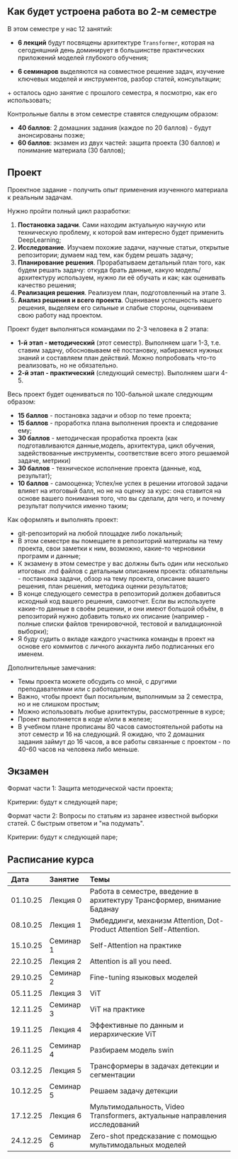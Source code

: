 ## Как будет устроена работа во 2-м семестре

В этом семестре у нас 12 занятий:

 - **6 лекций** будут посвящены архитектуре `Transformer`, которая на сегодняшний день доминирует в большинстве практических приложений моделей глубокого обучения;

 - **6 семинаров** выделяются на совместное решение задач, изучение ключевых моделей и инструментов, разбор статей, консультации;

\+ осталось одно занятие с прошлого семестра, я посмотрю, как его использовать;

Контрольные баллы в этом семестре ставятся следующим образом:

- **40 баллов**: 2 домашних задания (каждое по 20 баллов) - будут анонсированы позже;
- **60 баллов**: экзамен из двух частей: защита проекта (30 баллов) и понимание материала (30 баллов);


## Проект

Проектное задание - получить опыт применения изученного материала к реальным задачам.

Нужно пройти полный цикл разработки:
1. **Постановка задачи**. Сами находим актуальную научную или техническую проблему, к которой вам интересно будет применить DeepLearning;
2. **Исследование**. Изучаем похожие задачи, научные статьи, открытые репозитории; думаем над тем, как будем решать задачу;
3. **Планирование решения**. Прорабатываем детальный план того, как будем решать задачу: откуда брать данные, какую модель/архитектуру используем, нужно ли её обучать и как; как оценивать качество решения;
4. **Реализация решения**. Реализуем план, подготовленный на этапе 3.
5. **Анализ решения и всего проекта**. Оцениваем успешность нашего решения, выделяем его сильные и слабые стороны, оцениваем свою работу над проектом.

Проект будет выполняться командами по 2-3 человека в 2 этапа:

- **1-й этап - методический** (этот семестр). Выполняем шаги 1-3, т.е. ставим задачу, обосновываем её постановку, набираемся нужных знаний и составляем план действий. Можно попробовать что-то реализовать, но не обязательно.
- **2-й этап - практический** (следующий семестр). Выполняем шаги 4-5.

Весь проект будет оцениваться по 100-бальной шкале следующим образом:
- **15 баллов** - постановка задачи и обзор по теме проекта;
- **15 баллов** - проработка плана выполнения проекта и следование ему;
- **30 баллов** - методическая проработка проекта (как подготавливаются данные,модель, архитектура, цикл обучения, задействованные инструменты, соответствие всего этого решаемой задаче, метрики) 
- **30 баллов** - техническое исполнение проекта (данные, код, результат);
- **10 баллов** - самооценка;
Успех/не успех в решении итоговой задачи влияет на итоговый балл, но не на оценку за курс: она ставится на основе вашего понимания того, что вы сделали, для чего, и почему результат получился именно таким;

Как оформлять и выполнять проект:
- git-репозиторий на любой площадке либо локальный;
- В этом семестре вы помещаете в репозиторий материалы на тему проекта, свои заметки к ним, возможно, какие-то черновики программ и данные;
- К экзамену в этом семестре у вас должны быть один или несколько итоговых .md файлов с детальным описанием проекта: обязательны - постановка задачи, обзор на тему проекта, описание вашего решения, план решения, методика оценки результатов;
- В конце следующего семестра в репозиторий должен добавиться исходный код вашего решения, самоотчет. Если вы используете какие-то данные в своём решении, и они имеют большой объём, в репозиторий нужно добавить только их описание (например - полные списки файлов тренировочной, тестовой и валидационной выборки);
- Я буду судить о вкладе каждого участника команды в проект на основе его коммитов с личного аккаунта либо подписанных его именем.

Дополнительные замечания:
- Темы проекта можете обсудить со мной, с другими преподавателями или с работодателем;
- Важно, чтобы проект был посильным, выполнимым за 2 семестра, но и не слишком простым;
- Можно использовать любые архитектуры, рассмотренные в курсе;
- Проект выполняется в коде и/или в железе;
- В учебном плане прописаны 80 часов самостоятельной работы на этот семестр и 16 на следующий. Я ожидаю, что 2 домашних задания займут до 16 часов, а все работы связанные с проектом - по 40-60 часов на человека либо меньше.

## Экзамен

Формат части 1: Защита методической части проекта;

Критерии: будут к следующей паре;

Формат части 2: Вопросы по статьям из заранее известной выборки статей. С быстрым ответом и "на подумать".

Критерии: будут к следующей паре;


## Расписание курса

| Дата     | Занятие   | Темы   |
| :------- | :------   | :----- |
| 01.10.25 | Лекция 0  | Работа в семестре, введение в архитектуру Трансформер, внимание Баданау |
| 08.10.25 | Лекция 1  | Эмбеддинги, механизм Attention, Dot-Product Attention Self-Attention. |
| 15.10.25 | Семинар 1 | Self-Attention на практике |
| 22.10.25 | Лекция 2  | Attention is all you need.  |
| 29.10.25 | Семинар 2 | Fine-tuning языковых моделей |
| 05.11.25 | Лекция 3  | ViT |
| 12.11.25 | Семинар 3 | ViT на практике |
| 19.11.25 | Лекция 4  | Эффективные по данным и иерархические ViT |
| 26.11.25 | Семинар 4 | Разбираем модель swin |
| 03.12.25 | Лекция 5  | Трансформеры в задачах детекции и сегментации |
| 10.12.25 | Семинар 5 | Решаем задачу детекции |
| 17.12.25 | Лекция 6  | Мультимодальность, Video Transformers, актуальные направления исследований |
| 24.12.25 | Семинар 6 | Zero-shot предсказание с помощью мультимодальных моделей |